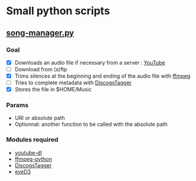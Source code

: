 # Small python scripts

## [song-manager.py](https://github.com/TarlyFM/small_scripts/blob/master/song_manager.py)

### Goal

- [x] Downloads an audio file if necessary from a server : [YouTube](https://www.youtube.com)
- [ ] Download from (s)ftp
- [x] Trims silences at the beginning and ending of the audio file with [ffmpeg](https://github.com/FFmpeg/FFmpeg)
- [ ] Tries to complete metadata with [DiscogsTagger](https://github.com/jesseward/discogstagger)
- [x] Stores the file in $HOME/Music

### Params

* URI or absolute path
* Optionnal: another function to be called with the absolute path

### Modules required

* [youtube-dl](https://github.com/rg3/youtube-dl)
* [ffmpeg-python](https://github.com/kkroening/ffmpeg-python)
* [DiscogsTagger](https://github.com/jesseward/discogstagger)
* [eyeD3](https://github.com/nicfit/eyeD3)

